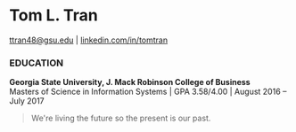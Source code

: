# Tom L. Tran
ttran48@gsu.edu | [linkedin.com/in/tomtran](http://www.linkedin/in/tomtran)

### EDUCATION
**Georgia State University, J. Mack Robinson College of Business**                             
Masters of Science in Information Systems | GPA 3.58/4.00 | August 2016 – July 2017

> We're living the future so
> the present is our past.
